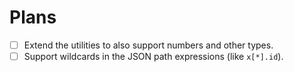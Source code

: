 # Plans

- [ ] Extend the utilities to also support numbers and other types.
- [ ] Support wildcards in the JSON path expressions (like `x[*].id`).
